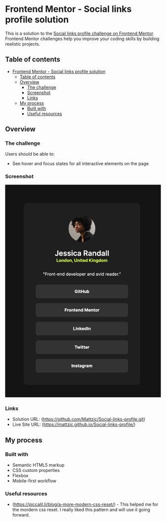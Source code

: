 # Frontend Mentor - Social links profile solution

This is a solution to the [Social links profile challenge on Frontend Mentor](https://www.frontendmentor.io/challenges/social-links-profile-UG32l9m6dQ). Frontend Mentor challenges help you improve your coding skills by building realistic projects.

## Table of contents

- [Frontend Mentor - Social links profile solution](#frontend-mentor---social-links-profile-solution)
  - [Table of contents](#table-of-contents)
  - [Overview](#overview)
    - [The challenge](#the-challenge)
    - [Screenshot](#screenshot)
    - [Links](#links)
  - [My process](#my-process)
    - [Built with](#built-with)
    - [Useful resources](#useful-resources)

## Overview

### The challenge

Users should be able to:

- See hover and focus states for all interactive elements on the page

### Screenshot

![](screenshots/Screenshot%202025-03-13%20at%2018.49.07.png)

### Links

- Solution URL: (https://github.com/Mattzic/Social-links-profile.git)
- Live Site URL: (https://mattzic.github.io/Social-links-profile/)

## My process

### Built with

- Semantic HTML5 markup
- CSS custom properties
- Flexbox
- Mobile-first workflow

### Useful resources

- (https://piccalil.li/blog/a-more-modern-css-reset/) - This helped me for the mordern css reset. I really liked this pattern and will use it going forward.

